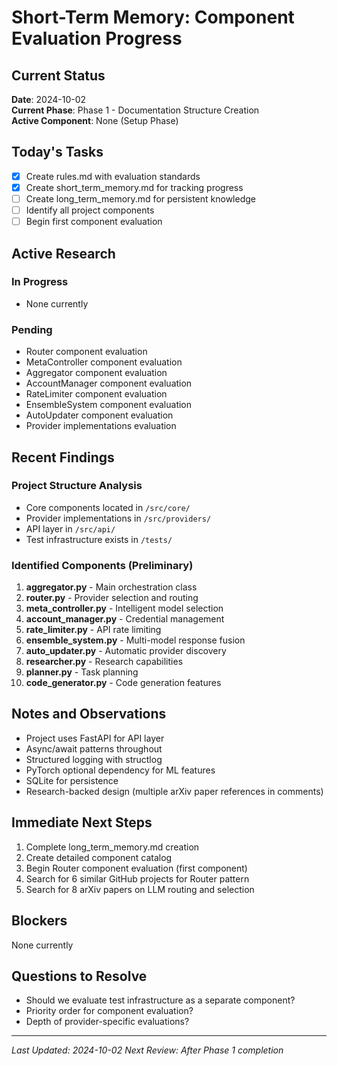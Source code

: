 # Short-Term Memory: Component Evaluation Progress

## Current Status
**Date**: 2024-10-02  
**Current Phase**: Phase 1 - Documentation Structure Creation  
**Active Component**: None (Setup Phase)

## Today's Tasks
- [x] Create rules.md with evaluation standards
- [x] Create short_term_memory.md for tracking progress
- [ ] Create long_term_memory.md for persistent knowledge
- [ ] Identify all project components
- [ ] Begin first component evaluation

## Active Research
### In Progress
- None currently

### Pending
- Router component evaluation
- MetaController component evaluation
- Aggregator component evaluation
- AccountManager component evaluation
- RateLimiter component evaluation
- EnsembleSystem component evaluation
- AutoUpdater component evaluation
- Provider implementations evaluation

## Recent Findings
### Project Structure Analysis
- Core components located in `/src/core/`
- Provider implementations in `/src/providers/`
- API layer in `/src/api/`
- Test infrastructure exists in `/tests/`

### Identified Components (Preliminary)
1. **aggregator.py** - Main orchestration class
2. **router.py** - Provider selection and routing
3. **meta_controller.py** - Intelligent model selection
4. **account_manager.py** - Credential management
5. **rate_limiter.py** - API rate limiting
6. **ensemble_system.py** - Multi-model response fusion
7. **auto_updater.py** - Automatic provider discovery
8. **researcher.py** - Research capabilities
9. **planner.py** - Task planning
10. **code_generator.py** - Code generation features

## Notes and Observations
- Project uses FastAPI for API layer
- Async/await patterns throughout
- Structured logging with structlog
- PyTorch optional dependency for ML features
- SQLite for persistence
- Research-backed design (multiple arXiv paper references in comments)

## Immediate Next Steps
1. Complete long_term_memory.md creation
2. Create detailed component catalog
3. Begin Router component evaluation (first component)
4. Search for 6 similar GitHub projects for Router pattern
5. Search for 8 arXiv papers on LLM routing and selection

## Blockers
None currently

## Questions to Resolve
- Should we evaluate test infrastructure as a separate component?
- Priority order for component evaluation?
- Depth of provider-specific evaluations?

---
*Last Updated: 2024-10-02*
*Next Review: After Phase 1 completion*
